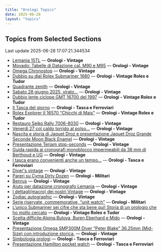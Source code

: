 ```yaml
---
title: "Orologi Topics"
date: 2025-06-28
layout: "topics"
---
```


## Topics from Selected Sections

Last update 2025-06-28 17:07:21.344534

- [Lemania 15TL](https://orologi.forumfree.it/?t=79873425) — **Orologi - Vintage**
- [Movado: Tabelle di Datazione cal. M90 e M95](https://orologi.forumfree.it/?t=79454310) — **Orologi - Vintage**
- [Omega Chronostop](https://orologi.forumfree.it/?t=80737113) — **Orologi - Vintage**
- [Dubbio su dial Rolex Submariner 1680](https://orologi.forumfree.it/?t=80736221) — **Orologi - Vintage Rolex e Tudor**
- [Quadrante zenith](https://orologi.forumfree.it/?t=80736131) — **Orologi - Vintage**
- [Sabato 28 giugno 2025, virato...](https://orologi.forumfree.it/?t=80737293) — **Orologi - Vintage**
- [Dubbio lente ciclope GMT 16700 del 1997](https://orologi.forumfree.it/?t=80736669) — **Orologi - Vintage Rolex e Tudor**
- [Il Tasca del giorno](https://orologi.forumfree.it/?t=80702163) — **Orologi - Tasca e Ferroviari**
- [Rolex Explorer II 16570 “Chicchi di Mais”](https://orologi.forumfree.it/?t=80730576) — **Orologi - Vintage Rolex e Tudor**
- [Restauro Seiko Rally 7006-8030](https://orologi.forumfree.it/?t=80736375) — **Orologi - Vintage**
- [Venerdi 27 col caldo torrido al polso…](https://orologi.forumfree.it/?t=80736458) — **Orologi - Vintage**
- [Nascita e storia di Jaquet Droz e presentazione Jaquet Droz Grande Seconde Moon Black Enamel](https://orologi.forumfree.it/?t=80735554) — **Orologi - Vintage**
- [Presentazione Teriam stop-seconds](https://orologi.forumfree.it/?t=80734956) — **Orologi - Vintage**
- [Guida rapida ai cronografi monoblocco impermeabili da 38 mm di Berthoud e UG](https://orologi.forumfree.it/?t=80513264) — **Orologi - Vintage**
- [I tasca erano convenienti anche un tempo...](https://orologi.forumfree.it/?t=80730572) — **Orologi - Tasca e Ferroviari**
- [Diver's vintage](https://orologi.forumfree.it/?t=71608461) — **Orologi - Vintage**
- [Pareri su Cyma Dirty Dozen](https://orologi.forumfree.it/?t=80697368) — **Orologi - Militari**
- [Benrus](https://orologi.forumfree.it/?t=80736946) — **Orologi - Vintage**
- [Aiuto per datazione cronografo Lemania](https://orologi.forumfree.it/?t=80735870) — **Orologi - Vintage**
- [I dettagli(macro) dei nostri Vintage](https://orologi.forumfree.it/?t=80396891) — **Orologi - Vintage**
- [Zodiac autographic](https://orologi.forumfree.it/?t=80727195) — **Orologi - Vintage**
- [Serie riservate, commemorative, “unit watch”](https://orologi.forumfree.it/?t=70708713) — **Orologi - Militari**
- [L’unico Submariner sei cifre che sta bene qui! Storia di un orologio che ho molto cercato](https://orologi.forumfree.it/?t=80726420) — **Orologi - Vintage Rolex e Tudor**
- [Scelta difficile:Alpina,Bulova ,Buren,Eberhard e Mido](https://orologi.forumfree.it/?t=80731729) — **Orologi - Vintage**
- [Presentazione Omega SMP300M Diver “Peter Blake” 36.25mm (Mid-Size) con introduzione storica.](https://orologi.forumfree.it/?t=80712458) — **Orologi - Vintage**
- [Simbologia orologi](https://orologi.forumfree.it/?t=80733126) — **Orologi - Tasca e Ferroviari**
- [Presentazione Hamilton pocket watch](https://orologi.forumfree.it/?t=80737325) — **Orologi - Tasca e Ferroviari**
